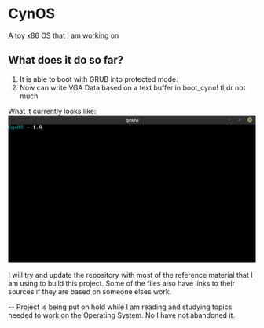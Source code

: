 # CynOS
A toy x86 OS that I am working on

## What does it do so far?
1. It is able to boot with GRUB into protected mode.
2. Now can write VGA Data based on a text buffer in boot_cyno!
tl;dr not much

What it currently looks like:
![Start Screen - Sep 7, 2016](https://github.com/TheCynosure/CynOS/blob/master/CynOS_Images/Sep7-StartScreen.png)


I will try and update the repository with most of the reference material that I am using to build this project. Some of the files also have links to their sources if they are based on someone elses work.

-- Project is being put on hold while I am reading and studying topics needed to work on the Operating System. No I have not abandoned it.
